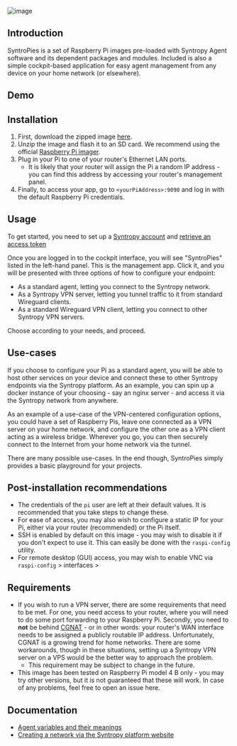 ![image](https://user-images.githubusercontent.com/86206059/122754941-2d2b5100-d28c-11eb-916b-d1f5512dd5d0.png)

## Introduction

SyntroPies is a set of Raspberry Pi images pre-loaded with Syntropy Agent software and its dependent packages and modules. Included is also a simple cockpit-based application for easy agent management from any device on your home network (or elsewhere). 


## Demo


## Installation
1. First, download the zipped image [here](https://drive.google.com/file/d/1Xbog89hK7NkvjQbJvH2K3fS7znCv6r5W/view?usp=sharing).
2. Unzip the image and flash it to an SD card. We recommend using the official [Raspberry Pi imager](https://www.raspberrypi.org/software/).
3. Plug in your Pi to one of your router's Ethernet LAN ports. 
   * It is likely that your router will assign the Pi a random IP address - you can find this address by accessing your router's management panel.
4. Finally, to access your app, go to  ```<yourPiAddress>:9090``` and log in with the default Raspberry Pi credentials.

## Usage

To get started, you need to set up a [Syntropy account](https://www.syntropystack.com/) and [retrieve an access token](https://docs.syntropystack.com/docs/get-your-agent-token)

Once you are logged in to the cockpit interface, you will see "SyntroPies" listed in the left-hand panel. This is the management app. Click it, and you will be presented with three options of how to configure your endpoint:

* As a standard agent, letting you connect to the Syntropy network.
* As a Syntropy VPN server, letting you tunnel traffic to it from standard Wireguard clients.
* As a standard Wireguard VPN client, letting you connect to other Syntropy VPN servers.

Choose according to your needs, and proceed.

## Use-cases

If you choose to configure your Pi as a standard agent, you will be able to host other services on your device and connect these to other Syntropy endpoints via the Syntropy platform. As an example, you can spin up a docker instance of your choosing - say an nginx server - and access it via the Syntropy network from anywhere.

As an example of a use-case of the VPN-centered configuration options, you could have a set of Raspberry Pis, leave one connected as a VPN server on your home network, and configure the other one as a VPN client acting as a wireless bridge. Wherever you go, you can then securely connect to the Internet from your home network via the tunnel.

There are many possible use-cases. In the end though, SyntroPies simply provides a basic playground for your projects.


## Post-installation recommendations

* The credentials of the ```pi``` user are left at their default values. It is recommended that you take steps to change these.
* For ease of access, you may also wish to configure a static IP for your Pi, either via your router (recommended) or the Pi itself.
* SSH is enabled by default on this image - you may wish to disable it if you don't expect to use it. This can easily be done with the ```raspi-config``` utility.
* For remote desktop (GUI) access, you may wish to enable VNC via ```raspi-config``` > interfaces >

## Requirements
* If you wish to run a VPN server, there are some requirements that need to be met. For one, you need access to your router, where you will need to do some port forwarding to your Raspberry Pi. Secondly, you need to **not** be behind [CGNAT](https://en.wikipedia.org/wiki/Carrier-grade_NAT) - or in other words: your router's WAN interface needs to be assigned a publicly routable IP address. Unfortunately, CGNAT is a growing trend for home networks. There are some workarounds, though in these situations, setting up a Syntropy VPN server on a VPS would be the better way to approach the problem.
    * This  requirement may be subject to change in the future.
* This image has been tested on Raspberry Pi model 4 B only - you may try other versions, but it is not guaranteed that these will work. In case of any problems, feel free to open an issue here.

## Documentation
* [Agent variables and their meanings](https://docs.syntropystack.com/docs/syntropy-agent-variables)
* [Creating a network via the Syntropy platform website](https://docs.syntropystack.com/docs/create-network)
